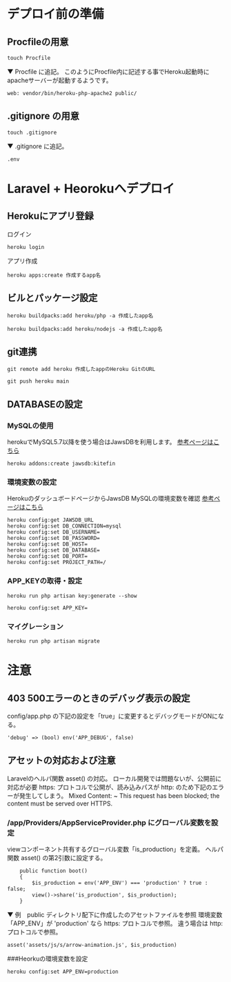 # デプロイ前の準備
## Procfileの用意
```
touch Procfile
```
▼ Procfile に追記。
このようにProcfile内に記述する事でHeroku起動時にapacheサーバーが起動するようです。
```
web: vendor/bin/heroku-php-apache2 public/
```
## .gitignore の用意
```
touch .gitignore
```
▼ .gitignore に追記。
```
.env
```

# Laravel + Heorokuへデプロイ
## Herokuにアプリ登録
ログイン
```
heroku login
```
アプリ作成
```
heroku apps:create 作成するapp名
```
## ビルとパッケージ設定
```
heroku buildpacks:add heroku/php -a 作成したapp名
```
```
heroku buildpacks:add heroku/nodejs -a 作成したapp名
```
## git連携
```
git remote add heroku 作成したappのHeroku GitのURL
```
```
git push heroku main
```


## DATABASEの設定

### MySQLの使用
herokuでMySQL5.7以降を使う場合はJawsDBを利用します。
[参考ページはこちら](https://qiita.com/Suguhito65/items/3d476994ae852f0fdae4#db%E3%81%AFmysql%E3%82%92%E5%88%A9%E7%94%A8)
```
heroku addons:create jawsdb:kitefin
```

### 環境変数の設定
HerokuのダッシュボードページからJawsDB MySQLの環境変数を確認
[参考ページはこちら](https://qiita.com/Suguhito65/items/3d476994ae852f0fdae4#buildpacks%E3%81%AE%E8%A8%AD%E5%AE%9A)
```
heroku config:get JAWSDB_URL
heroku config:set DB_CONNECTION=mysql
heroku config:set DB_USERNAME=
heroku config:set DB_PASSWORD=
heroku config:set DB_HOST=
heroku config:set DB_DATABASE=
heroku config:set DB_PORT=
heroku config:set PROJECT_PATH=/
```

### APP_KEYの取得・設定
```
heroku run php artisan key:generate --show
```
```
heroku config:set APP_KEY=
```

### マイグレーション
```
heroku run php artisan migrate
```

# 注意
## 403 500エラーのときのデバッグ表示の設定
config/app.php の下記の設定を「true」に変更するとデバッグモードがONになる。
```
'debug' => (bool) env('APP_DEBUG', false)
```

## アセットの対応および注意
Laravelのヘルパ関数 asset() の対応。
ローカル開発では問題ないが、公開前に対応が必要
https: プロトコルで公開が、読み込みパスが http: のため下記のエラーが発生してしまう。
Mixed Content: ~ This request has been blocked; the content must be served over HTTPS.

### /app/Providers/AppServiceProvider.php にグローバル変数を設定
viewコンポーネント共有するグローバル変数「is_production」を定義。
ヘルパ関数 asset() の第2引数に設定する。
```
    public function boot()
    {
        $is_production = env('APP_ENV') === 'production' ? true : false;
        view()->share('is_production', $is_production);
    }
```
▼ 例　public ディレクトリ配下に作成したのアセットファイルを参照
環境変数「APP_ENV」が 'production' なら https: プロトコルで参照。
違う場合は http: プロトコルで参照。
```
asset('assets/js/s/arrow-animation.js', $is_production)
```
###Heorkuの環境変数を設定
```
heroku config:set APP_ENV=production
```
